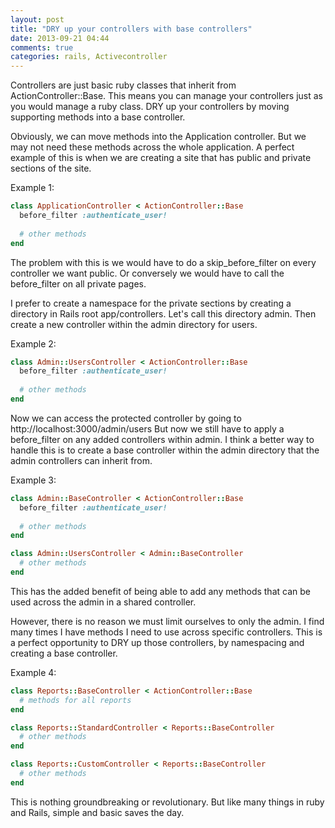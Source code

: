 ```yaml
---
layout: post
title: "DRY up your controllers with base controllers"
date: 2013-09-21 04:44
comments: true
categories: rails, Activecontroller
---
```


Controllers are just basic ruby classes that inherit from ActionController::Base. This means you can manage your controllers just as you would manage a ruby class. DRY up your controllers by moving supporting methods into a base controller.

<!-- more -->

Obviously, we can move methods into the Application controller. But we may not need these methods across the whole application. A perfect example of this is when we are creating a site that has public and private sections of the site. 

Example 1: 

``` ruby
class ApplicationController < ActionController::Base
  before_filter :authenticate_user!
  
  # other methods 
end
```  

The problem with this is we would have to do a skip_before_filter on every controller we want public. Or conversely we would have to call the before_filter on all private pages. 

I prefer to create a namespace for the private sections by creating a directory in Rails root app/controllers. Let's call this directory admin. Then create a new controller within the admin directory for users.

Example 2: 

``` ruby
class Admin::UsersController < ActionController::Base
  before_filter :authenticate_user!
  
  # other methods 
end
```

Now we can access the protected controller by going to http://localhost:3000/admin/users But now we still have to apply a before_filter on any added controllers within admin. I think a better way to handle this is to create a base controller within the admin directory that the admin controllers can inherit from. 

Example 3:

``` ruby
class Admin::BaseController < ActionController::Base
  before_filter :authenticate_user!
  
  # other methods 
end

class Admin::UsersController < Admin::BaseController
  # other methods 
end
```

This has the added benefit of being able to add any methods that can be used across the admin in a shared controller. 

However, there is no reason we must limit ourselves to only the admin. I find many times I have methods I need to use across specific controllers. This is a perfect opportunity to DRY up those controllers, by namespacing and creating a base controller. 

Example 4: 

``` ruby
class Reports::BaseController < ActionController::Base
  # methods for all reports 
end

class Reports::StandardController < Reports::BaseController
  # other methods 
end

class Reports::CustomController < Reports::BaseController
  # other methods 
end
``` 


This is nothing groundbreaking or revolutionary. But like many things in ruby and Rails, simple and basic saves the day. 

